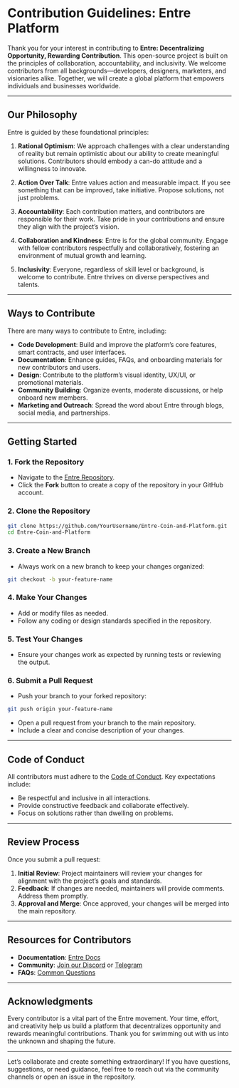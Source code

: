 # **Contribution Guidelines: Entre Platform**

Thank you for your interest in contributing to **Entre: Decentralizing Opportunity, Rewarding Contribution**. This open-source project is built on the principles of collaboration, accountability, and inclusivity. We welcome contributors from all backgrounds—developers, designers, marketers, and visionaries alike. Together, we will create a global platform that empowers individuals and businesses worldwide.

---

## **Our Philosophy**
Entre is guided by these foundational principles:

1. **Rational Optimism**: We approach challenges with a clear understanding of reality but remain optimistic about our ability to create meaningful solutions. Contributors should embody a can-do attitude and a willingness to innovate.

2. **Action Over Talk**: Entre values action and measurable impact. If you see something that can be improved, take initiative. Propose solutions, not just problems.

3. **Accountability**: Each contribution matters, and contributors are responsible for their work. Take pride in your contributions and ensure they align with the project’s vision.

4. **Collaboration and Kindness**: Entre is for the global community. Engage with fellow contributors respectfully and collaboratively, fostering an environment of mutual growth and learning.

5. **Inclusivity**: Everyone, regardless of skill level or background, is welcome to contribute. Entre thrives on diverse perspectives and talents.

---

## **Ways to Contribute**
There are many ways to contribute to Entre, including:

- **Code Development**: Build and improve the platform’s core features, smart contracts, and user interfaces.
- **Documentation**: Enhance guides, FAQs, and onboarding materials for new contributors and users.
- **Design**: Contribute to the platform’s visual identity, UX/UI, or promotional materials.
- **Community Building**: Organize events, moderate discussions, or help onboard new members.
- **Marketing and Outreach**: Spread the word about Entre through blogs, social media, and partnerships.

---

## **Getting Started**

### **1. Fork the Repository**
- Navigate to the [Entre Repository](https://github.com/YourRepositoryLinkHere).
- Click the **Fork** button to create a copy of the repository in your GitHub account.

### **2. Clone the Repository**
```bash
git clone https://github.com/YourUsername/Entre-Coin-and-Platform.git
cd Entre-Coin-and-Platform
```

### **3. Create a New Branch**
- Always work on a new branch to keep your changes organized:
```bash
git checkout -b your-feature-name
```

### **4. Make Your Changes**
- Add or modify files as needed.
- Follow any coding or design standards specified in the repository.

### **5. Test Your Changes**
- Ensure your changes work as expected by running tests or reviewing the output.

### **6. Submit a Pull Request**
- Push your branch to your forked repository:
```bash
git push origin your-feature-name
```
- Open a pull request from your branch to the main repository.
- Include a clear and concise description of your changes.

---

## **Code of Conduct**
All contributors must adhere to the [Code of Conduct](#). Key expectations include:

- Be respectful and inclusive in all interactions.
- Provide constructive feedback and collaborate effectively.
- Focus on solutions rather than dwelling on problems.

---

## **Review Process**
Once you submit a pull request:

1. **Initial Review**: Project maintainers will review your changes for alignment with the project’s goals and standards.
2. **Feedback**: If changes are needed, maintainers will provide comments. Address them promptly.
3. **Approval and Merge**: Once approved, your changes will be merged into the main repository.

---

## **Resources for Contributors**
- **Documentation**: [Entre Docs](#)
- **Community**: [Join our Discord](#) or [Telegram](#)
- **FAQs**: [Common Questions](#)

---

## **Acknowledgments**
Every contributor is a vital part of the Entre movement. Your time, effort, and creativity help us build a platform that decentralizes opportunity and rewards meaningful contributions. Thank you for swimming out with us into the unknown and shaping the future.

---

Let’s collaborate and create something extraordinary! If you have questions, suggestions, or need guidance, feel free to reach out via the community channels or open an issue in the repository.

